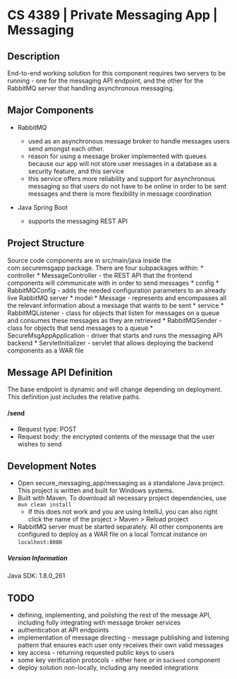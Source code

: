 # CS 4389 | Private Messaging App | Messaging

## Description
End-to-end working solution for this component requires two servers to be running - one for the messaging API endpoint, and the other for the RabbitMQ server that handling asynchronous messaging.

## Major Components
* RabbitMQ
    * used as an asynchronous message broker to handle messages users send amongst each other.
    * reason for using a message broker implemented with queues because our app will not store user messages in a database as a security feature, and this service 
    * this service offers more reliability and support for asynchronous messaging so that users do not have to be online in order to be sent messages and there is more flexibility in message coordination
    
* Java Spring Boot
    * supports the messaging REST API


## Project Structure 
Source code components are in src/main/java inside the com.securemsgapp package. There are four subpackages within:
    * controller
        * MessageController - the REST API that the frontend components will communicate with in order to send messages
    * config
        * RabbitMQConfig - adds the needed configuration parameters to an already live RabbitMQ server
    * model
        * Message - represents and encompasses all the relevant information about a message that wants to be sent
    * service
        * RabbitMQListener - class for objects that listen for messages on a queue and consumes these messages as they are retrieved
        * RabbitMQSender - class for objects that send messages to a queue
    * SecureMsgAppApplication - driver that starts and runs the messaging API backend
    * ServletInitializer - servlet that allows deploying the backend components as a WAR file
    
## Message API Definition
The base endpoint is dynamic and will change depending on deployment. This definition just includes the relative paths.

#### /send
* Request type: POST
* Request body: the encrypted contents of the message that the user wishes to send
    
## Development Notes
* Open secure_messaging_app/messaging as a standalone Java project. This project is written and built for Windows systems.
* Built with Maven. To download all necessary project dependencies, use `mvn clean install`
    * If this does not work and you are using IntelliJ, you can also right click the name of the project > Maven > Reload project
* RabbitMQ server must be started separately. All other components are configured to deploy as a WAR file on a local Tomcat instance on `localhost:8080`

##### Version Information
Java SDK: 1.8.0_261
    

## TODO
* defining, implementing, and polishing the rest of the message API, including fully integrating with message broker services
* authentication at API endpoints
* implementation of message directing - message publishing and listening pattern that ensures each user only receives their own valid messages
* key access - returning requested public keys to users
* some key verification protocols - either here or in `backend` component
* deploy solution non-locally, including any needed integrations